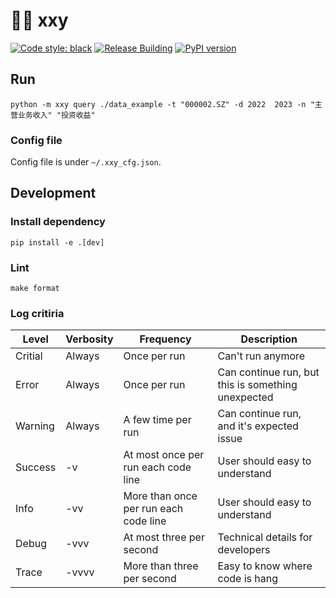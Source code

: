 📢🔬 xxy
========

[![Code style: black](https://img.shields.io/badge/code%20style-black-000000.svg)](https://github.com/psf/black)
[![Release Building](https://github.com/iaalm/xxy/actions/workflows/release.yml/badge.svg)](https://github.com/iaalm/xxy/actions/workflows/release.yml)
[![PyPI version](https://badge.fury.io/py/xxy.svg)](https://badge.fury.io/py/xxy)

## Run
```shell
python -m xxy query ./data_example -t "000002.SZ" -d 2022  2023 -n "主营业务收入" "投资收益"
```

### Config file
Config file is under `~/.xxy_cfg.json`.

## Development

### Install dependency
```shell
pip install -e .[dev]
```

### Lint
```shell
make format
```

### Log critiria
| Level | Verbosity | Frequency | Description |
|-------|-----------|-----------|-------------|
| Critial | Always | Once per run | Can't run anymore |
| Error | Always | Once per run | Can continue run, but this is something unexpected |
| Warning | Always | A few time per run | Can continue run, and it's expected issue |
| Success | -v | At most once per run each code line | User should easy to understand |
| Info | -vv | More than once per run each code line | User should easy to understand |
| Debug | -vvv | At most three per second | Technical details for developers |
| Trace | -vvvv | More than three per second | Easy to know where code is hang |
